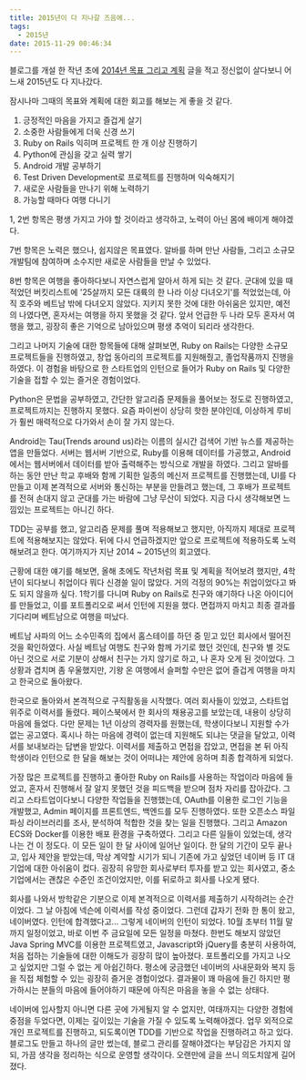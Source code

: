 ```yaml
---
title: 2015년이 다 지나갈 즈음에...
tags:
  - 2015년
date: 2015-11-29 00:46:34
---
```


블로그를 개설 한 작년 초에 [2014년 목표 그리고 계획](/2014/02/06/2014-goal-and-plan/) 글을 적고 정신없이 살다보니 어느새 2015년도 다 지나갔다.

잠시나마 그때의 목표와 계획에 대한 회고를 해보는 게 좋을 것 같다.

1. 긍정적인 마음을 가지고 즐겁게 살기
1. 소중한 사람들에게 더욱 신경 쓰기
1. Ruby on Rails 익히며 프로젝트 한 개 이상 진행하기
1. Python에 관심을 갖고 실력 쌓기
1. Android 개발 공부하기
1. Test Driven Development로 프로젝트를 진행하며 익숙해지기
1. 새로운 사람들을 만나기 위해 노력하기
1. 가능할 때마다 여행 다니기

1, 2번 항목은 평생 가지고 가야 할 것이라고 생각하고, 노력이 아닌 몸에 배이게 해야겠다.

7번 항목은 노력은 했으나, 쉽지않은 목표였다. 알바를 하며 만난 사람들, 그리고 소규모 개발팀에 참여하며 소수지만 새로운 사람들을 만날 수 있었다.

8번 항목은 여행을 좋아하다보니 자연스럽게 알아서 하게 되는 것 같다. 군대에 있을 때 적었던 버킷리스트에 '25살까지 모든 대륙의 한 나라 이상 다녀오기'를 적었었는데, 아직 호주와 베트남 밖에 다녀오지 않았다. 지키지 못한 것에 대한 아쉬움은 있지만, 예전의 나였다면, 혼자서는 여행을 하지 못했을 것 같다. 앞서 언급한 두 나라 모두 혼자서 여행을 했고, 굉장히 좋은 기억으로 남아있으며 평생 추억이 되리라 생각한다.

그리고 나머지 기술에 대한 항목들에 대해 살펴보면, Ruby on Rails는 다양한 소규모 프로젝트들을 진행하였고, 창업 동아리의 프로젝트를 지원해줬고, 졸업작품까지 진행을 하였다. 이 경험을 바탕으로 한 스타트업의 인턴으로 들어가 Ruby on Rails 및 다양한 기술을 접할 수 있는 즐거운 경험이었다.

Python은 문법을 공부하였고, 간단한 알고리즘 문제들을 풀어보는 정도로 진행하였고, 프로젝트까지는 진행하지 못했다. 요즘 파이썬이 상당히 핫한 분야인데, 이상하게 루비가 훨씬 매력적으로 다가와서 손이 잘 가지 않는다.

Android는 Tau(Trends around us)라는 이름의 실시간 검색어 기반 뉴스를 제공하는 앱을 만들었다. 서버는 웹서버 기반으로, Ruby를 이용해 데이터를 가공했고, Android에서는 웹서버에서 데이터를 받아 출력해주는 방식으로 개발을 하였다. 그리고 알바를 하는 동안 만난 학교 후배와 함께 기획한 일종의 메신저 프로젝트를 진행했는데, UI를 다 만들고 이제 본격적으로 서버와 통신하는 부분을 만들려고 했는데, 그 후배가 프로젝트를 전혀 손대지 않고 군대를 가는 바람에 그냥 무산이 되었다. 지금 다시 생각해보면 느낌있는 프로젝트는 아니긴 하다.

TDD는 공부를 했고, 알고리즘 문제를 풀며 적용해보고 했지만, 아직까지 제대로 프로젝트에 적용해보지는 않았다. 뒤에 다시 언급하겠지만 앞으로 프로젝트에 적용하도록 노력해보려고 한다. 여기까지가 지난 2014 ~ 2015년의 회고였다.

근황에 대한 얘기를 해보면, 올해 초에도 작년처럼 목표 및 계획을 적어보려 했지만, 4학년이 되다보니 취업이다 뭐다 신경쓸 일이 많았다. 거의 걱정의 90%는 취업이었다고 봐도 되지 않을까 싶다. 1학기를 다니며 Ruby on Rails로 친구와 얘기하다 나온 아이디어를 만들었고, 이를 포트폴리오로 써서 인턴에 지원을 했다. 면접까지 마치고 최종 결과를 기다리며 베트남으로 여행을 떠났다.

베트남 사파의 어느 소수민족의 집에서 홈스테이를 하던 중 믿고 있던 회사에서 떨어진 것을 확인하였다. 사실 베트남 여행도 친구와 함께 가기로 했던 것인데, 친구와 별 것도 아닌 것으로 서로 기분이 상해서 친구는 가지 않기로 하고, 나 혼자 오게 된 것이었다. 그 상황과 겹치며 좀 우울했지만, 기왕 온 여행에서 슬퍼할 수만은 없어 즐겁게 여행을 마치고 한국으로 돌아왔다.

한국으로 돌아와서 본격적으로 구직활동을 시작했다. 여러 회사들이 있었고, 스타트업 위주로 이력서를 돌렸다. 페이스북에서 한 회사의 채용공고를 보았는데, 내용이 상당히 마음에 들었다. 다만 문제는 1년 이상의 경력자를 원했는데, 학생이다보니 지원할 수가 없는 공고였다. 혹시나 하는 마음에 경력이 없는데 지원해도 되냐는 댓글을 달았고, 이력서를 보내보라는 답변을 받았다. 이력서를 제출하고 면접을 잡았고, 면접을 본 뒤 아직 학생이라 인턴으로 한 달을 해보는 것이 어떠냐는 제안에 응하며 최종 합격하게 되었다.

가장 많은 프로젝트를 진행하고 좋아한 Ruby on Rails를 사용하는 작업이라 마음에 들었고, 혼자서 진행해서 잘 알지 못했던 것을 피드백을 받으며 점차 자리를 잡아갔다. 그리고 스타트업이다보니 다양한 작업들을 진행했는데, OAuth를 이용한 로그인 기능을 개발했고, Admin 페이지를 프론트엔드, 백엔드를 모두 진행하였다. 또한 오픈소스 파일 파싱 라이브러리를 조사, 분석하여 적합한 것을 찾는 일을 진행했다. 그리고 Amazon ECS와 Docker를 이용한 배포 환경을 구축하였다. 그리고 다른 일들이 있었는데, 생각나는 건 이 정도다. 이 모든 일이 한 달 사이에 일어난 일이다. 한 달의 기간이 모두 끝나고, 입사 제안을 받았는데, 막상 계약할 시기가 되니 기존에 가고 싶었던 네이버 등 IT 대기업에 대한 아쉬움이 컸다. 굉장히 유망한 회사로부터 투자를 받고 있는 회사였고, 중소기업에서는 괜찮은 수준인 조건이었지만, 이를 뒤로하고 회사를 나오게 됐다.

회사를 나와서 방학같은 기분으로 이제 본격적으로 이력서를 제출하기 시작하려는 순간이었다. 그 날 아침에 넥슨에 이력서를 작성 중이었다. 그런데 갑자기 전화 한 통이 왔고, 네이버였다. 인턴에 합격했다고... 그렇게 네이버의 인턴이 되었다. 10월 초부터 11월 말까지 일정이었고, 바로 이번 주 금요일에 모든 일정을 마쳤다. 한번도 해보지 않았던 Java Spring MVC를 이용한 프로젝트였고, Javascript와 jQuery를 충분히 사용하여, 처음 접하는 기술들에 대한 이해도가 굉장히 많이 높아졌다. 포트폴리오를 가지고 나오고 싶었지만 그럴 수 없는 게 아쉽긴하다. 평소에 궁금했던 네이버의 사내문화와 복지 등을 직접 체험할 수 있는 굉장히 즐거운 경험이었다. 결과물이 꽤 마음에 들긴 하지만 평가하시는 분들의 마음에 들어야하기 때문에 아직은 마음을 놓을 수 없는 상태다.

네이버에 입사할지 아니면 다른 곳에 가게될지 알 수 없지만, 여태까지는 다양한 경험에 중점을 두었다면, 이제는 깊이있는 기술을 가질 수 있도록 노력해야겠다. 업무 외적으로 개인 프로젝트를 진행하고, 되도록이면 TDD를 기반으로 작업을 진행하려고 하고 있다. 블로그도 만들고 하나의 글만 썼는데, 블로그 관리를 잘해야겠다는 부담감은 가지지 않되, 가끔 생각을 정리하는 식으로 운영할 생각이다. 오랜만에 글을 쓰니 의도치않게 길어졌다.
